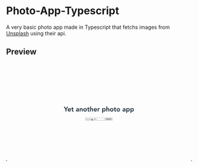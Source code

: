 # Photo-App-Typescript

A very basic photo app made in Typescript that fetchs images from [Unsplash](https://unsplash.com/) using their api.

## Preview

[![Photo-App-Typescript](https://github.com/thypirate/photo-app-typescript/blob/master/photo-app.gif)](https://thypirate.github.io/photo-app-typescript/)
